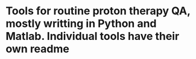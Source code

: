 # Tools for routine proton therapy QA, mostly writting in Python and Matlab.  Individual tools have their own readme
